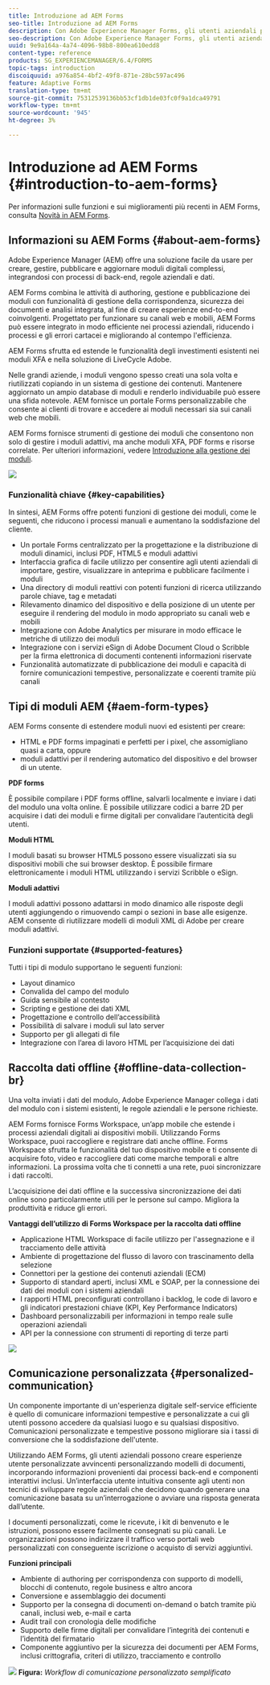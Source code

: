 ```yaml
---
title: Introduzione ad AEM Forms
seo-title: Introduzione ad AEM Forms
description: Con Adobe Experience Manager Forms, gli utenti aziendali possono integrare moduli coinvolgenti, reattivi e adattivi nei siti web e mobili, semplificando il processo di iscrizione digitale e aumentando i tassi di conversione dei clienti.
seo-description: Con Adobe Experience Manager Forms, gli utenti aziendali possono integrare moduli coinvolgenti, reattivi e adattivi nei siti web e mobili, semplificando il processo di iscrizione digitale e aumentando i tassi di conversione dei clienti.
uuid: 9e9a164a-4a74-4096-98b8-800ea610edd8
content-type: reference
products: SG_EXPERIENCEMANAGER/6.4/FORMS
topic-tags: introduction
discoiquuid: a976a854-4bf2-49f8-871e-28bc597ac496
feature: Adaptive Forms
translation-type: tm+mt
source-git-commit: 75312539136bb53cf1db1de03fc0f9a1dca49791
workflow-type: tm+mt
source-wordcount: '945'
ht-degree: 3%

---
```



# Introduzione ad AEM Forms {#introduction-to-aem-forms}

Per informazioni sulle funzioni e sui miglioramenti più recenti in AEM Forms, consulta [Novità in AEM Forms](/help/forms/using/whats-new.md).

## Informazioni su AEM Forms {#about-aem-forms}

Adobe Experience Manager (AEM) offre una soluzione facile da usare per creare, gestire, pubblicare e aggiornare moduli digitali complessi, integrandosi con processi di back-end, regole aziendali e dati.

AEM Forms combina le attività di authoring, gestione e pubblicazione dei moduli con funzionalità di gestione della corrispondenza, sicurezza dei documenti e analisi integrata, al fine di creare esperienze end-to-end coinvolgenti. Progettato per funzionare su canali web e mobili, AEM Forms può essere integrato in modo efficiente nei processi aziendali, riducendo i processi e gli errori cartacei e migliorando al contempo l&#39;efficienza.

AEM Forms sfrutta ed estende le funzionalità degli investimenti esistenti nei moduli XFA e nella soluzione di LiveCycle Adobe.

Nelle grandi aziende, i moduli vengono spesso creati una sola volta e riutilizzati copiando in un sistema di gestione dei contenuti. Mantenere aggiornato un ampio database di moduli e renderlo individuabile può essere una sfida notevole. AEM fornisce un portale Forms personalizzabile che consente ai clienti di trovare e accedere ai moduli necessari sia sui canali web che mobili.

AEM Forms fornisce strumenti di gestione dei moduli che consentono non solo di gestire i moduli adattivi, ma anche moduli XFA, PDF forms e risorse correlate. Per ulteriori informazioni, vedere [Introduzione alla gestione dei moduli](/help/forms/using/introduction-managing-forms.md).

![](do-not-localize/4th-draft.gif)

### Funzionalità chiave {#key-capabilities}

In sintesi, AEM Forms offre potenti funzioni di gestione dei moduli, come le seguenti, che riducono i processi manuali e aumentano la soddisfazione del cliente.

* Un portale Forms centralizzato per la progettazione e la distribuzione di moduli dinamici, inclusi PDF, HTML5 e moduli adattivi
* Interfaccia grafica di facile utilizzo per consentire agli utenti aziendali di importare, gestire, visualizzare in anteprima e pubblicare facilmente i moduli
* Una directory di moduli reattivi con potenti funzioni di ricerca utilizzando parole chiave, tag e metadati
* Rilevamento dinamico del dispositivo e della posizione di un utente per eseguire il rendering del modulo in modo appropriato su canali web e mobili
* Integrazione con Adobe Analytics per misurare in modo efficace le metriche di utilizzo dei moduli
* Integrazione con i servizi eSign di Adobe Document Cloud o Scribble per la firma elettronica di documenti contenenti informazioni riservate
* Funzionalità automatizzate di pubblicazione dei moduli e capacità di fornire comunicazioni tempestive, personalizzate e coerenti tramite più canali

## Tipi di moduli AEM {#aem-form-types}

AEM Forms consente di estendere moduli nuovi ed esistenti per creare:

* HTML e PDF forms impaginati e perfetti per i pixel, che assomigliano quasi a carta, oppure
* moduli adattivi per il rendering automatico del dispositivo e del browser di un utente.

**PDF forms**

È possibile compilare i PDF forms offline, salvarli localmente e inviare i dati del modulo una volta online. È possibile utilizzare codici a barre 2D per acquisire i dati dei moduli e firme digitali per convalidare l’autenticità degli utenti.

**Moduli HTML**

I moduli basati su browser HTML5 possono essere visualizzati sia su dispositivi mobili che sui browser desktop. È possibile firmare elettronicamente i moduli HTML utilizzando i servizi Scribble o eSign.

**Moduli adattivi**

I moduli adattivi possono adattarsi in modo dinamico alle risposte degli utenti aggiungendo o rimuovendo campi o sezioni in base alle esigenze. AEM consente di riutilizzare modelli di moduli XML di Adobe per creare moduli adattivi.

### Funzioni supportate {#supported-features}

Tutti i tipi di modulo supportano le seguenti funzioni:

* Layout dinamico
* Convalida del campo del modulo
* Guida sensibile al contesto
* Scripting e gestione dei dati XML
* Progettazione e controllo dell’accessibilità
* Possibilità di salvare i moduli sul lato server
* Supporto per gli allegati di file
* Integrazione con l’area di lavoro HTML per l’acquisizione dei dati

## Raccolta dati offline {#offline-data-collection-br}

Una volta inviati i dati del modulo, Adobe Experience Manager collega i dati del modulo con i sistemi esistenti, le regole aziendali e le persone richieste.

AEM Forms fornisce Forms Workspace, un’app mobile che estende i processi aziendali digitali ai dispositivi mobili. Utilizzando Forms Workspace, puoi raccogliere e registrare dati anche offline. Forms Workspace sfrutta le funzionalità del tuo dispositivo mobile e ti consente di acquisire foto, video e raccogliere dati come marche temporali e altre informazioni. La prossima volta che ti connetti a una rete, puoi sincronizzare i dati raccolti.

L’acquisizione dei dati offline e la successiva sincronizzazione dei dati online sono particolarmente utili per le persone sul campo. Migliora la produttività e riduce gli errori.

**Vantaggi dell’utilizzo di Forms Workspace per la raccolta dati offline**

* Applicazione HTML Workspace di facile utilizzo per l&#39;assegnazione e il tracciamento delle attività
* Ambiente di progettazione del flusso di lavoro con trascinamento della selezione
* Connettori per la gestione dei contenuti aziendali (ECM)
* Supporto di standard aperti, inclusi XML e SOAP, per la connessione dei dati dei moduli con i sistemi aziendali
* I rapporti HTML preconfigurati controllano i backlog, le code di lavoro e gli indicatori prestazioni chiave (KPI, Key Performance Indicators)
* Dashboard personalizzabili per informazioni in tempo reale sulle operazioni aziendali
* API per la connessione con strumenti di reporting di terze parti

![](do-not-localize/3rd-draft.gif)

## Comunicazione personalizzata {#personalized-communication}

Un componente importante di un&#39;esperienza digitale self-service efficiente è quello di comunicare informazioni tempestive e personalizzate a cui gli utenti possono accedere da qualsiasi luogo e su qualsiasi dispositivo. Comunicazioni personalizzate e tempestive possono migliorare sia i tassi di conversione che la soddisfazione dell&#39;utente.

Utilizzando AEM Forms, gli utenti aziendali possono creare esperienze utente personalizzate avvincenti personalizzando modelli di documenti, incorporando informazioni provenienti dai processi back-end e componenti interattivi inclusi. Un’interfaccia utente intuitiva consente agli utenti non tecnici di sviluppare regole aziendali che decidono quando generare una comunicazione basata su un’interrogazione o avviare una risposta generata dall’utente.

I documenti personalizzati, come le ricevute, i kit di benvenuto e le istruzioni, possono essere facilmente consegnati su più canali. Le organizzazioni possono indirizzare il traffico verso portali web personalizzati con conseguente iscrizione o acquisto di servizi aggiuntivi.

**Funzioni principali**

* Ambiente di authoring per corrispondenza con supporto di modelli, blocchi di contenuto, regole business e altro ancora
* Conversione e assemblaggio dei documenti
* Supporto per la consegna di documenti on-demand o batch tramite più canali, inclusi web, e-mail e carta
* Audit trail con cronologia delle modifiche
* Supporto delle firme digitali per convalidare l’integrità dei contenuti e l’identità del firmatario
* Componente aggiuntivo per la sicurezza dei documenti per AEM Forms, inclusi crittografia, criteri di utilizzo, tracciamento e controllo

![](do-not-localize/layout-02.png)
**Figura:** *Workflow di comunicazione personalizzato semplificato*


